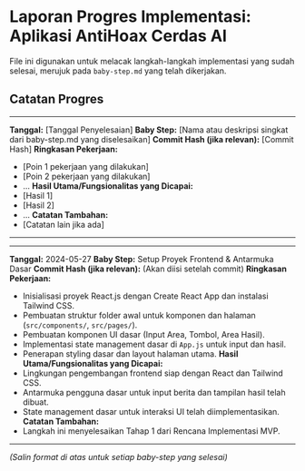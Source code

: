 # Laporan Progres Implementasi: Aplikasi AntiHoax Cerdas AI

File ini digunakan untuk melacak langkah-langkah implementasi yang sudah selesai, merujuk pada `baby-step.md` yang telah dikerjakan.

## Catatan Progres

---
**Tanggal:** [Tanggal Penyelesaian]
**Baby Step:** [Nama atau deskripsi singkat dari baby-step.md yang diselesaikan]
**Commit Hash (jika relevan):** [Commit Hash]
**Ringkasan Pekerjaan:**
*   [Poin 1 pekerjaan yang dilakukan]
*   [Poin 2 pekerjaan yang dilakukan]
*   ...
**Hasil Utama/Fungsionalitas yang Dicapai:**
*   [Hasil 1]
*   [Hasil 2]
*   ...
**Catatan Tambahan:**
*   [Catatan lain jika ada]

---

---
**Tanggal:** 2024-05-27
**Baby Step:** Setup Proyek Frontend & Antarmuka Dasar
**Commit Hash (jika relevan):** (Akan diisi setelah commit)
**Ringkasan Pekerjaan:**
*   Inisialisasi proyek React.js dengan Create React App dan instalasi Tailwind CSS.
*   Pembuatan struktur folder awal untuk komponen dan halaman (`src/components/`, `src/pages/`).
*   Pembuatan komponen UI dasar (Input Area, Tombol, Area Hasil).
*   Implementasi state management dasar di `App.js` untuk input dan hasil.
*   Penerapan styling dasar dan layout halaman utama.
**Hasil Utama/Fungsionalitas yang Dicapai:**
*   Lingkungan pengembangan frontend siap dengan React dan Tailwind CSS.
*   Antarmuka pengguna dasar untuk input berita dan tampilan hasil telah dibuat.
*   State management dasar untuk interaksi UI telah diimplementasikan.
**Catatan Tambahan:**
*   Langkah ini menyelesaikan Tahap 1 dari Rencana Implementasi MVP.

---

*(Salin format di atas untuk setiap baby-step yang selesai)*